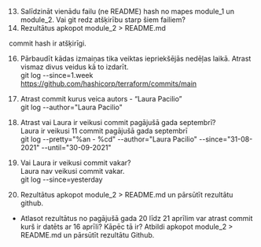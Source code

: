 13. Salīdzināt vienādu failu (ne README) hash no mapes module_1 un module_2. Vai git redz atšķirību starp šiem failiem?
14. Rezultātus apkopot module_2 > README.md

commit hash ir atšķirīgi. 

16. Pārbaudīt kādas izmaiņas tika veiktas iepriekšējās nedēļas laikā. Atrast vismaz divus veidus kā to izdarīt.  
git log --since=1.week  
https://github.com/hashicorp/terraform/commits/main

17. Atrast commit kurus veica autors - “Laura Pacilio”  
git log --author="Laura Pacilio"

18. Atrast vai Laura ir veikusi commit pagājušā gada septembrī?  
Laura ir veikusi 11 commit pagājušā gada septembrī  
git log --pretty="%an - %cd" --author="Laura Pacilio" --since="31-08-2021" --until="30-09-2021"

19. Vai Laura ir veikusi commit vakar?  
Laura nav veikusi commit vakar.  
git log --since=yesterday

20. Rezultātus apkopot module_2 > README.md un pārsūtīt rezultātu github.

* Atlasot rezultātus no pagājušā gada 20 līdz 21 aprīlim var atrast commit kurš ir datēts ar 16 aprīli? Kāpēc tā ir? Atbildi apkopot module_2 > README.md un pārsūtīt rezultātu Github.